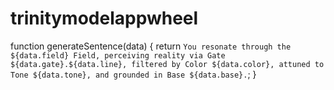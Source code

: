# trinitymodelappwheel
function generateSentence(data) {
  return `You resonate through the ${data.field} Field, perceiving reality via Gate ${data.gate}.${data.line}, filtered by Color ${data.color}, attuned to Tone ${data.tone}, and grounded in Base ${data.base}.`;
}
